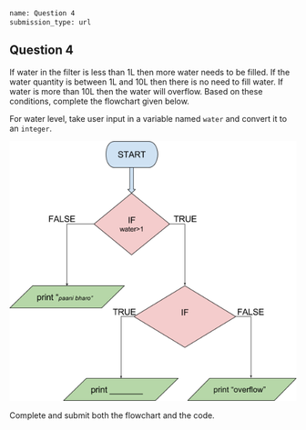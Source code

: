 ```ngMeta
name: Question 4
submission_type: url
```
## Question 4

If water in the filter is less than 1L then more water needs to be filled. If the water quantity is between 1L and 10L then there is no need to fill water. If water is more than 10L then the water will overflow. Based on these conditions, complete the flowchart given below.

For water level, take user input in a variable named `water` and convert it to an `integer`.

![question 6 png](assets/question4-image1.png)

Complete and submit both the flowchart and the code.
